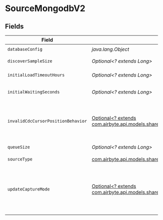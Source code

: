 # SourceMongodbV2


## Fields

| Field                                                                                                                                                                                                                                                                                                                                                                                                                                                                                | Type                                                                                                                                                                                                                                                                                                                                                                                                                                                                                 | Required                                                                                                                                                                                                                                                                                                                                                                                                                                                                             | Description                                                                                                                                                                                                                                                                                                                                                                                                                                                                          |
| ------------------------------------------------------------------------------------------------------------------------------------------------------------------------------------------------------------------------------------------------------------------------------------------------------------------------------------------------------------------------------------------------------------------------------------------------------------------------------------ | ------------------------------------------------------------------------------------------------------------------------------------------------------------------------------------------------------------------------------------------------------------------------------------------------------------------------------------------------------------------------------------------------------------------------------------------------------------------------------------ | ------------------------------------------------------------------------------------------------------------------------------------------------------------------------------------------------------------------------------------------------------------------------------------------------------------------------------------------------------------------------------------------------------------------------------------------------------------------------------------ | ------------------------------------------------------------------------------------------------------------------------------------------------------------------------------------------------------------------------------------------------------------------------------------------------------------------------------------------------------------------------------------------------------------------------------------------------------------------------------------ |
| `databaseConfig`                                                                                                                                                                                                                                                                                                                                                                                                                                                                     | *java.lang.Object*                                                                                                                                                                                                                                                                                                                                                                                                                                                                   | :heavy_check_mark:                                                                                                                                                                                                                                                                                                                                                                                                                                                                   | Configures the MongoDB cluster type.                                                                                                                                                                                                                                                                                                                                                                                                                                                 |
| `discoverSampleSize`                                                                                                                                                                                                                                                                                                                                                                                                                                                                 | *Optional<? extends Long>*                                                                                                                                                                                                                                                                                                                                                                                                                                                           | :heavy_minus_sign:                                                                                                                                                                                                                                                                                                                                                                                                                                                                   | The maximum number of documents to sample when attempting to discover the unique fields for a collection.                                                                                                                                                                                                                                                                                                                                                                            |
| `initialLoadTimeoutHours`                                                                                                                                                                                                                                                                                                                                                                                                                                                            | *Optional<? extends Long>*                                                                                                                                                                                                                                                                                                                                                                                                                                                           | :heavy_minus_sign:                                                                                                                                                                                                                                                                                                                                                                                                                                                                   | The amount of time an initial load is allowed to continue for before catching up on CDC logs.                                                                                                                                                                                                                                                                                                                                                                                        |
| `initialWaitingSeconds`                                                                                                                                                                                                                                                                                                                                                                                                                                                              | *Optional<? extends Long>*                                                                                                                                                                                                                                                                                                                                                                                                                                                           | :heavy_minus_sign:                                                                                                                                                                                                                                                                                                                                                                                                                                                                   | The amount of time the connector will wait when it launches to determine if there is new data to sync or not. Defaults to 300 seconds. Valid range: 120 seconds to 1200 seconds.                                                                                                                                                                                                                                                                                                     |
| `invalidCdcCursorPositionBehavior`                                                                                                                                                                                                                                                                                                                                                                                                                                                   | [Optional<? extends com.airbyte.api.models.shared.InvalidCDCPositionBehaviorAdvanced>](../../models/shared/InvalidCDCPositionBehaviorAdvanced.md)                                                                                                                                                                                                                                                                                                                                    | :heavy_minus_sign:                                                                                                                                                                                                                                                                                                                                                                                                                                                                   | Determines whether Airbyte should fail or re-sync data in case of an stale/invalid cursor value into the WAL. If 'Fail sync' is chosen, a user will have to manually reset the connection before being able to continue syncing data. If 'Re-sync data' is chosen, Airbyte will automatically trigger a refresh but could lead to higher cloud costs and data loss.                                                                                                                  |
| `queueSize`                                                                                                                                                                                                                                                                                                                                                                                                                                                                          | *Optional<? extends Long>*                                                                                                                                                                                                                                                                                                                                                                                                                                                           | :heavy_minus_sign:                                                                                                                                                                                                                                                                                                                                                                                                                                                                   | The size of the internal queue. This may interfere with memory consumption and efficiency of the connector, please be careful.                                                                                                                                                                                                                                                                                                                                                       |
| `sourceType`                                                                                                                                                                                                                                                                                                                                                                                                                                                                         | [com.airbyte.api.models.shared.MongodbV2](../../models/shared/MongodbV2.md)                                                                                                                                                                                                                                                                                                                                                                                                          | :heavy_check_mark:                                                                                                                                                                                                                                                                                                                                                                                                                                                                   | N/A                                                                                                                                                                                                                                                                                                                                                                                                                                                                                  |
| `updateCaptureMode`                                                                                                                                                                                                                                                                                                                                                                                                                                                                  | [Optional<? extends com.airbyte.api.models.shared.CaptureModeAdvanced>](../../models/shared/CaptureModeAdvanced.md)                                                                                                                                                                                                                                                                                                                                                                  | :heavy_minus_sign:                                                                                                                                                                                                                                                                                                                                                                                                                                                                   | Determines how Airbyte looks up the value of an updated document. If 'Lookup' is chosen, the current value of the document will be read. If 'Post Image' is chosen, then the version of the document immediately after an update will be read. WARNING : Severe data loss will occur if this option is chosen and the appropriate settings are not set on your Mongo instance : https://www.mongodb.com/docs/manual/changeStreams/#change-streams-with-document-pre-and-post-images. |